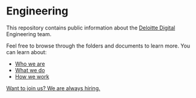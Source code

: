 # Engineering

This repository contains public information about the [Deloitte Digital](https://deloittedigital.co.uk) Engineering team.

Feel free to browse through the folders and documents to learn more. You can learn about:

* [Who we are](./Who%20we%20are/)
* [What we do](./What%20we%20do/)
* [How we work](./How%20we%20work/)

[Want to join us? We are always hiring.](https://deloittedigital.co.uk)
